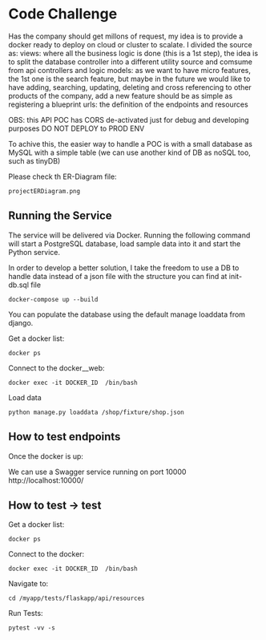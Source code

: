 # Code Challenge

Has the company should get millons of request, my idea is to provide a docker ready to deploy on cloud or cluster to scalate.
I divided the source as:
views: where all the business logic is done (this is a 1st step), the idea is to split the database controller into a different utility source and comsume from api controllers and logic
models: as we want to have micro features, the 1st one is the search feature, but maybe in the future we would like to have adding, searching, updating, deleting and cross referencing to other products of the company, add a new feature should be as simple as registering a blueprint
urls: the definition of the endpoints and resources

OBS: this API POC has CORS de-activated just for debug and developing purposes DO NOT DEPLOY to PROD ENV



To achive this, the easier way to handle a POC is with a small database as MySQL with a simple table (we can use another kind of DB as noSQL too, such as tinyDB)

Please check th ER-Diagram file: 

```
projectERDiagram.png
```



## Running the Service
The service will be delivered via Docker. Running the following command will 
start a PostgreSQL database, load sample data into it and start the Python 
service. 

In order to develop a better solution, I take the freedom to use a DB to handle data instead of a json file with the structure you can find at init-db.sql file


```
docker-compose up --build
```

You can populate the database using the default manage loaddata from django.

Get a docker list:

```
docker ps
```

Connect to the docker__web:

```
docker exec -it DOCKER_ID  /bin/bash
```

Load data

```
python manage.py loaddata /shop/fixture/shop.json
```






## How to test endpoints

Once the docker is up:

We can use a Swagger service running on port 10000
http://localhost:10000/


## How to test -> test

Get a docker list:

```
docker ps
```

Connect to the docker:

```
docker exec -it DOCKER_ID  /bin/bash
```


Navigate to:

```
cd /myapp/tests/flaskapp/api/resources
```


Run Tests:

```
pytest -vv -s
```